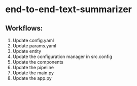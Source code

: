 # end-to-end-text-summarizer

## Workflows:
1. Update config.yaml
2. Update params.yaml
3. Update entity
4. Update the configuration manager in src.config
5. Update the components
6. Update the pipeline
7. Update the main.py
8. Update the app.py